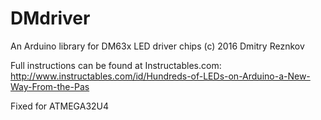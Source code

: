 # DMdriver
An Arduino library for DM63x LED driver chips
(c) 2016 Dmitry Reznkov

Full instructions can be found at Instructables.com:
http://www.instructables.com/id/Hundreds-of-LEDs-on-Arduino-a-New-Way-From-the-Pas

Fixed for ATMEGA32U4

